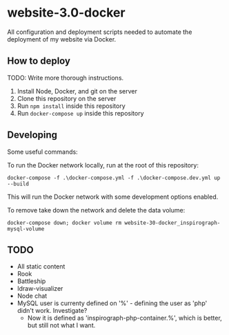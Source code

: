 # website-3.0-docker
All configuration and deployment scripts needed to automate the deployment of my website via Docker.

## How to deploy

TODO: Write more thorough instructions.

1. Install Node, Docker, and git on the server
2. Clone this repository on the server
3. Run `npm install` inside this repository
4. Run `docker-compose up` inside this repository

## Developing

Some useful commands:

To run the Docker network locally, run at the root of this repository:

`docker-compose -f .\docker-compose.yml -f .\docker-compose.dev.yml up --build`

This will run the Docker network with some development options enabled.

To remove take down the network and delete the data volume:

`docker-compose down; docker volume rm website-30-docker_inspirograph-mysql-volume`

## TODO

- All static content
- Rook
- Battleship
- ldraw-visualizer
- Node chat
- MySQL user is currenty defined on '%' - defining the user as 'php' didn't work.  Investigate?
   - Now it is defined as 'inspirograph-php-container.%', which is better, but still not what I want.

